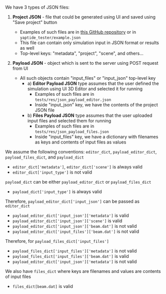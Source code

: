 We have 3 types of JSON files:

1. **Project JSON** - file that could be generated using UI and saved using "Save project" button
   - Examples of such files are in [this GitHub repository](https://github.com/yaptide/ui/tree/master/src/ThreeEditor/examples) or in `yaptide_tester/example.json`
   - This file can contain only simulation input in JSON format or results as well
   - Top-level keys: "metadata", "project", "scene", and others...

2. **Payload JSON** - object which is sent to the server using POST request from UI
   - All such objects contain "input_files" or "input_json" top-level key
     - a) **Editor Payload JSON** type assumes that the user defined the simulation using UI 3D Editor and selected it for running
       - Examples of such files are in `tests/res/json_payload_editor.json`
       - Inside "input_json" key, we have the contents of the project JSON file
     - b) **Files Payload JSON** type assumes that the user uploaded input files and selected them for running
       - Examples of such files are in `tests/res/json_payload_files.json`
       - Inside "input_files" key, we have a dictionary with filenames as keys and contents of input files as values

We assume the following conventions: `editor_dict`, `payload_editor_dict`, `payload_files_dict`, and `payload_dict`

- `editor_dict['metadata']`, `editor_dict['scene']` is always valid
- `editor_dict['input_type']` is not valid

`payload_dict` can be either `payload_editor_dict` or `payload_files_dict`
- `payload_dict['input_type']` is always valid

Therefore, `payload_editor_dict['input_json']` can be passed as `editor_dict`
- `payload_editor_dict['input_json']['metadata']` is valid
- `payload_editor_dict['input_json']['scene']` is valid
- `payload_editor_dict['input_json']['beam.dat']` is not valid
- `payload_editor_dict['input_files']['beam.dat']` is not valid

Therefore, for `payload_files_dict['input_files']`
- `payload_files_dict['input_files']['metadata']` is not valid
- `payload_files_dict['input_files']['beam.dat']` is valid
- `payload_editor_dict['input_json']['metadata']` is not valid

We also have `files_dict` where keys are filenames and values are contents of input files
- `files_dict[beam.dat]` is valid
